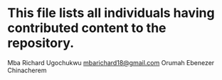 # This file lists all individuals having contributed content to the repository.

Mba Richard Ugochukwu <mbarichard18@gmail.com>
Orumah Ebenezer Chinacherem

